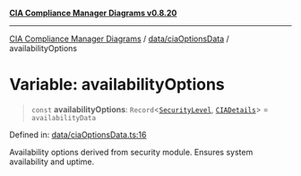 [**CIA Compliance Manager Diagrams v0.8.20**](../../../README.md)

***

[CIA Compliance Manager Diagrams](../../../modules.md) / [data/ciaOptionsData](../README.md) / availabilityOptions

# Variable: availabilityOptions

> `const` **availabilityOptions**: `Record`\<[`SecurityLevel`](../../../types/cia/type-aliases/SecurityLevel.md), [`CIADetails`](../../../types/interfaces/CIADetails.md)\> = `availabilityData`

Defined in: [data/ciaOptionsData.ts:16](https://github.com/Hack23/cia-compliance-manager/blob/9180e2700dca841f6711d7243c036db4de73db57/src/data/ciaOptionsData.ts#L16)

Availability options derived from security module.
Ensures system availability and uptime.
